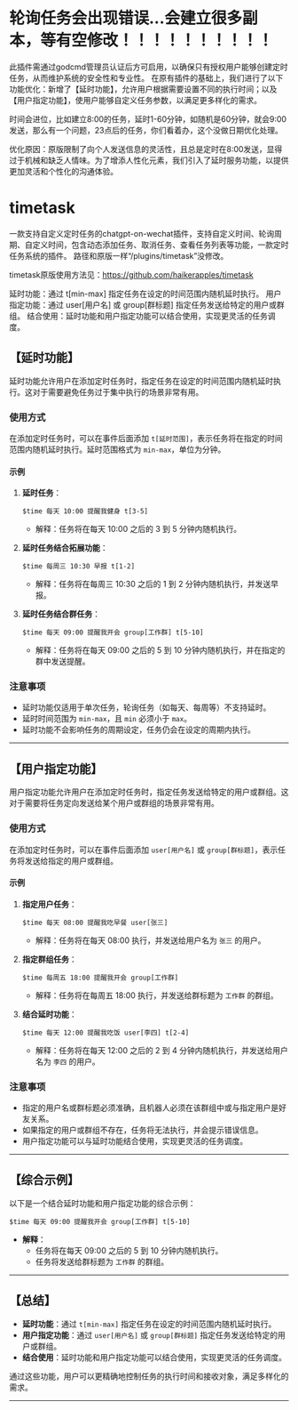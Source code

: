 # 轮询任务会出现错误...会建立很多副本，等有空修改！！！！！！！！！！



此插件需通过godcmd管理员认证后方可启用，以确保只有授权用户能够创建定时任务，从而维护系统的安全性和专业性。
在原有插件的基础上，我们进行了以下功能优化：新增了【延时功能】，允许用户根据需要设置不同的执行时间；以及【用户指定功能】，使用户能够自定义任务参数，以满足更多样化的需求。

时间会进位，比如建立8:00的任务，延时1-60分钟，如随机是60分钟，就会9:00发送，那么有一个问题，23点后的任务，你们看着办，这个没做日期优化处理。

优化原因：原版限制了向个人发送信息的灵活性，且总是定时在8:00发送，显得过于机械和缺乏人情味。为了增添人性化元素，我们引入了延时服务功能，以提供更加灵活和个性化的沟通体验。

# timetask
一款支持自定义定时任务的chatgpt-on-wechat插件，支持自定义时间、轮询周期、自定义时间，包含动态添加任务、取消任务、查看任务列表等功能，一款定时任务系统的插件。
路径和原版一样“/plugins/timetask”没修改。


timetask原版使用方法见：https://github.com/haikerapples/timetask


延时功能：通过 t[min-max] 指定任务在设定的时间范围内随机延时执行。
用户指定功能：通过 user[用户名] 或 group[群标题] 指定任务发送给特定的用户或群组。
结合使用：延时功能和用户指定功能可以结合使用，实现更灵活的任务调度。



## **【延时功能】**

延时功能允许用户在添加定时任务时，指定任务在设定的时间范围内随机延时执行。这对于需要避免任务过于集中执行的场景非常有用。

### **使用方式**

在添加定时任务时，可以在事件后面添加 `t[延时范围]`，表示任务将在指定的时间范围内随机延时执行。延时范围格式为 `min-max`，单位为分钟。

#### **示例**

1. **延时任务**：
   ```
   $time 每天 10:00 提醒我健身 t[3-5]
   ```
   - 解释：任务将在每天 10:00 之后的 3 到 5 分钟内随机执行。

2. **延时任务结合拓展功能**：
   ```
   $time 每周三 10:30 早报 t[1-2]
   ```
   - 解释：任务将在每周三 10:30 之后的 1 到 2 分钟内随机执行，并发送早报。

3. **延时任务结合群任务**：
   ```
   $time 每天 09:00 提醒我开会 group[工作群] t[5-10]
   ```
   - 解释：任务将在每天 09:00 之后的 5 到 10 分钟内随机执行，并在指定的群中发送提醒。

### **注意事项**

- 延时功能仅适用于单次任务，轮询任务（如每天、每周等）不支持延时。
- 延时时间范围为 `min-max`，且 `min` 必须小于 `max`。
- 延时功能不会影响任务的周期设定，任务仍会在设定的周期内执行。

---

## **【用户指定功能】**

用户指定功能允许用户在添加定时任务时，指定任务发送给特定的用户或群组。这对于需要将任务定向发送给某个用户或群组的场景非常有用。

### **使用方式**

在添加定时任务时，可以在事件后面添加 `user[用户名]` 或 `group[群标题]`，表示任务将发送给指定的用户或群组。

#### **示例**

1. **指定用户任务**：
   ```
   $time 每天 08:00 提醒我吃早餐 user[张三]
   ```
   - 解释：任务将在每天 08:00 执行，并发送给用户名为 `张三` 的用户。

2. **指定群组任务**：
   ```
   $time 每周五 18:00 提醒我开会 group[工作群]
   ```
   - 解释：任务将在每周五 18:00 执行，并发送给群标题为 `工作群` 的群组。

3. **结合延时功能**：
   ```
   $time 每天 12:00 提醒我吃饭 user[李四] t[2-4]
   ```
   - 解释：任务将在每天 12:00 之后的 2 到 4 分钟内随机执行，并发送给用户名为 `李四` 的用户。

### **注意事项**

- 指定的用户名或群标题必须准确，且机器人必须在该群组中或与指定用户是好友关系。
- 如果指定的用户或群组不存在，任务将无法执行，并会提示错误信息。
- 用户指定功能可以与延时功能结合使用，实现更灵活的任务调度。

---

## **【综合示例】**

以下是一个结合延时功能和用户指定功能的综合示例：

```
$time 每天 09:00 提醒我开会 group[工作群] t[5-10]
```

- **解释**：
  - 任务将在每天 09:00 之后的 5 到 10 分钟内随机执行。
  - 任务将发送给群标题为 `工作群` 的群组。

---

## **【总结】**

- **延时功能**：通过 `t[min-max]` 指定任务在设定的时间范围内随机延时执行。
- **用户指定功能**：通过 `user[用户名]` 或 `group[群标题]` 指定任务发送给特定的用户或群组。
- **结合使用**：延时功能和用户指定功能可以结合使用，实现更灵活的任务调度。

通过这些功能，用户可以更精确地控制任务的执行时间和接收对象，满足多样化的需求。

---

